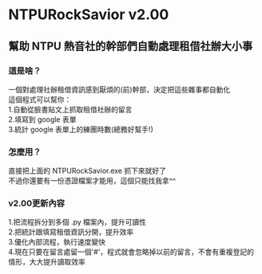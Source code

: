 # NTPURockSavior v2.00
## 幫助 NTPU 熱音社的幹部們自動處理租借社辦大小事

### 這是啥？
一個對處理社辦租借資訊感到厭煩的(前)幹部，決定把這些雜事都自動化  
這個程式可以幫你：  
1.自動從臉書貼文上抓取租借社辦的留言  
2.填寫到 google 表單  
3.統計 google 表單上的練團時數(總務好幫手!)  

### 怎麼用？
直接把上面的 NTPURockSavior.exe 抓下來就好了   
不過你還要有一份憑證檔案才能用，這個只能找我拿^^  

### v2.00更新內容
1.把流程拆分到多個 .py 檔案內，提升可讀性  
2.把統計跟填寫租借資訊分開，提升效率  
3.優化內部流程，執行速度變快  
4.現在只要在留言處留一個'#'，程式就會忽略掉以前的留言，不會有重複登記的情形，大大提升讀取效率
